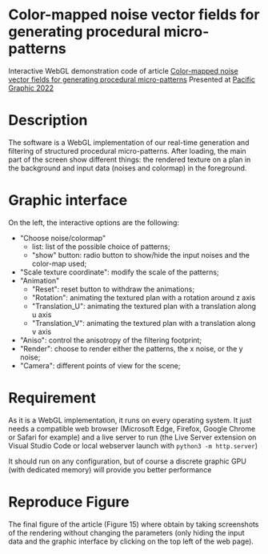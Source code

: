 # Color-mapped noise vector fields for generating procedural micro-patterns

Interactive WebGL demonstration code of article
[Color-mapped noise vector fields for generating procedural micro-patterns](http://igg.unistra.fr/People/grenier/micro-patterns/)
Presented at [Pacific Graphic 2022](https://pg2022.org/)



# Description

The software is a WebGL implementation of our real-time generation and
filtering of structured procedural micro-patterns. After loading, the
main part of the screen show different things: the rendered texture on a
plan in the background and input data (noises and colormap) in the
foreground.


# Graphic interface

On the left, the interactive options are the following:
- "Choose noise/colormap"
     * list: list of the possible choice of patterns;
     * "show" button: radio button to show/hide the input noises and the
color-map used;
- "Scale texture coordinate": modify the scale of the patterns;
- "Animation"
     * "Reset": reset button to withdraw the animations;
     * "Rotation": animating the textured plan with a rotation around z
axis
     * "Translation_U": animating the textured plan with a translation
along u axis
     * "Translation_V": animating the textured plan with a translation
along v axis
- "Aniso": control the anisotropy of the filtering footprint;
- "Render": choose to render either the patterns, the x noise, or the y
noise;
- "Camera": different points of view for the scene;


# Requirement

As it is a WebGL implementation, it runs on every operating system. It
just needs a compatible web browser (Microsoft Edge, Firefox, Google
Chrome or Safari for example) and a live server to run
(the Live Server extension on Visual Studio Code or local webserver launch with `python3 -m http.server`)

It should run on any configuration, but of course a discrete graphic GPU (with dedicated memory) will provide you better performance


# Reproduce Figure

The final figure of the article (Figure 15) where obtain by taking
screenshots of the rendering without changing the parameters (only
hiding the input data and the graphic interface by clicking on the top
left of the web page).